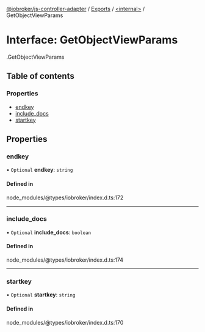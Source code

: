 [@iobroker/js-controller-adapter](../README.md) / [Exports](../modules.md) / [<internal\>](../modules/internal_.md) / GetObjectViewParams

# Interface: GetObjectViewParams

[<internal>](../modules/internal_.md).GetObjectViewParams

## Table of contents

### Properties

- [endkey](internal_.GetObjectViewParams.md#endkey)
- [include\_docs](internal_.GetObjectViewParams.md#include_docs)
- [startkey](internal_.GetObjectViewParams.md#startkey)

## Properties

### endkey

• `Optional` **endkey**: `string`

#### Defined in

node_modules/@types/iobroker/index.d.ts:172

___

### include\_docs

• `Optional` **include\_docs**: `boolean`

#### Defined in

node_modules/@types/iobroker/index.d.ts:174

___

### startkey

• `Optional` **startkey**: `string`

#### Defined in

node_modules/@types/iobroker/index.d.ts:170
